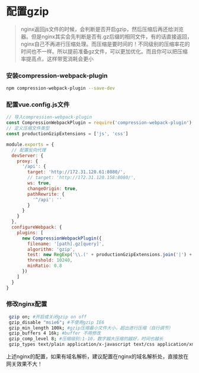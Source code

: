 


# 配置gzip

> nginx返回js文件的时候，会判断是否开启gzip，然后压缩后再还给浏览器。但是nginx其实会先判断是否有.gz后缀的相同文件，有的话直接返回，nginx自己不再进行压缩处理。而压缩是要时间的！不同级别的压缩率花的时间也不一样。所以提前准备gz文件，可以更加优化。而且你可以把压缩率提高点，这样带宽消耗会更小

### 安装compression-webpack-plugin

```bash
npm compression-webpack-plugin --save-dev
```

### 配置vue.config.js文件
```JavaScript
// 导入compression-webpack-plugin
const CompressionWebpackPlugin = require('compression-webpack-plugin')
// 定义压缩文件类型
const productionGzipExtensions = ['js', 'css']

module.exports = {
  // 配置反向代理
  devServer: {
    proxy: {
      '/api': {
        target: 'http://172.31.120.61:8080/',
        // target: 'http://172.31.120.158:8080/',
        ws: true,
        changeOrigin: true,
        pathRewrite: {
          '^/api': ''
        }
      }
    }
  },
  configureWebpack: {
    plugins: [
      new CompressionWebpackPlugin({
        filename: '[path].gz[query]',
        algorithm: 'gzip',
        test: new RegExp('\\.(' + productionGzipExtensions.join('|') + ')$'),
        threshold: 10240,
        minRatio: 0.8
      })
    ]
  }
}
```


### 修改nginx配置
```bash
 gzip on; #开启或关闭gzip on off
 gzip_disable "msie6"; #不使用gzip IE6
 gzip_min_length 100k; #gzip压缩最小文件大小，超出进行压缩（自行调节）
 gzip_buffers 4 16k; #buffer 不用修改
 gzip_comp_level 8; #压缩级别:1-10，数字越大压缩的越好，时间也越长
 gzip_types text/plain application/x-javascript text/css application/xml text/javascript application/x-httpd-php image/jpeg image/gif image/png; #  压缩文件类型
```
上述nginx的配置，如果有域名解析，建议配置在nginx的域名解析处，直接放在网关效果不大！